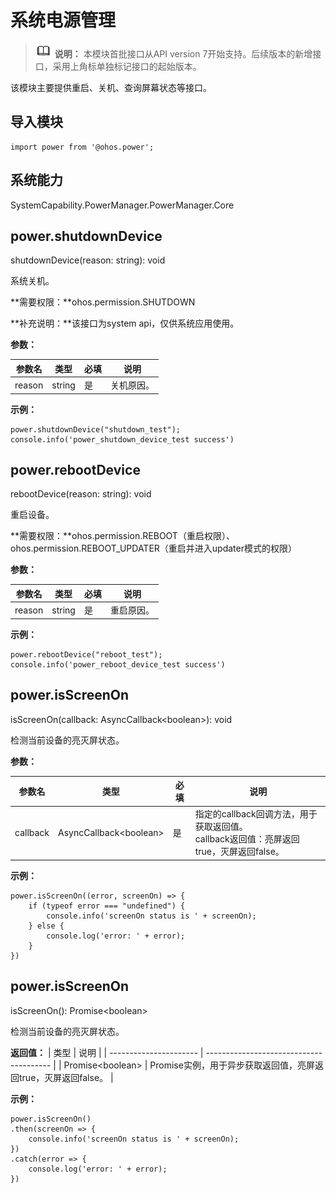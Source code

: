 # 系统电源管理

> ![icon-note.gif](public_sys-resources/icon-note.gif) **说明：**
> 本模块首批接口从API version 7开始支持。后续版本的新增接口，采用上角标单独标记接口的起始版本。

该模块主要提供重启、关机、查询屏幕状态等接口。


## 导入模块

```
import power from '@ohos.power';
```

## 系统能力

SystemCapability.PowerManager.PowerManager.Core


## power.shutdownDevice

shutdownDevice(reason: string): void

系统关机。

**需要权限：**ohos.permission.SHUTDOWN

**补充说明：**该接口为system api，仅供系统应用使用。

**参数：**

| 参数名    | 类型     | 必填   | 说明    |
| ------ | ------ | ---- | ----- |
| reason | string | 是    | 关机原因。 |

**示例：**

```
power.shutdownDevice("shutdown_test");
console.info('power_shutdown_device_test success')
```


## power.rebootDevice

rebootDevice(reason: string): void

重启设备。

**需要权限：**ohos.permission.REBOOT（重启权限）、ohos.permission.REBOOT_UPDATER（重启并进入updater模式的权限）

**参数：**

| 参数名    | 类型     | 必填   | 说明    |
| ------ | ------ | ---- | ----- |
| reason | string | 是    | 重启原因。 |

**示例：**

```
power.rebootDevice("reboot_test");
console.info('power_reboot_device_test success')
```


## power.isScreenOn

isScreenOn(callback: AsyncCallback&lt;boolean&gt;): void

检测当前设备的亮灭屏状态。

**参数：**

| 参数名    | 类型                           | 必填   | 说明                                       |
| -------- | ---------------------------- | ---- | ---------------------------------------- |
| callback | AsyncCallback&lt;boolean&gt; | 是    | 指定的callback回调方法，用于获取返回值。<br/>callback返回值：亮屏返回true，灭屏返回false。 |

**示例：**

```
power.isScreenOn((error, screenOn) => {
    if (typeof error === "undefined") {
        console.info('screenOn status is ' + screenOn);
    } else {
        console.log('error: ' + error);
    }
})
```


## power.isScreenOn

isScreenOn(): Promise&lt;boolean&gt;

检测当前设备的亮灭屏状态。

**返回值：**
| 类型                     | 说明                                      |
| ---------------------- | --------------------------------------- |
| Promise&lt;boolean&gt; | Promise实例，用于异步获取返回值，亮屏返回true，灭屏返回false。 |

**示例：**

```
power.isScreenOn()
.then(screenOn => {
    console.info('screenOn status is ' + screenOn);
})
.catch(error => {
    console.log('error: ' + error);
})
```
